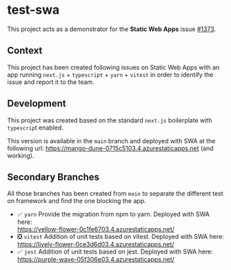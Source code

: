 # test-swa

This project acts as a demonstrator for the **Static Web Apps** issue [#1373](https://github.com/Azure/static-web-apps/issues/1373).

## Context

This project has been created following issues on Static Web Apps with an app running `next.js` + `typescript` + `yarn` + `vitest` in order to identify the issue and report it to the team.

## Development

This project was created based on the standard `next.js` boilerplate with `typescrip`t enabled.

This version is available in the `main` branch and deployed with SWA at the following url: https://mango-dune-0715c5103.4.azurestaticapps.net (and working).

## Secondary Branches

All those branches has been created from `main` to separate the different test on framework and find the one blocking the app.

- :white_check_mark: `yarn` Provide the migration from npm to yarn. Deployed with SWA here: <br/>https://yellow-flower-0c1fe6703.4.azurestaticapps.net/
- :negative_squared_cross_mark: `vitest` Addition of unit tests based on vitest. Deployed with SWA here: <br/>https://lively-flower-0ce3d6d03.4.azurestaticapps.net/
- :white_check_mark: `jest` Addition of unit tests based on jest. Deployed with SWA here: <br/>https://purple-wave-05f306e03.4.azurestaticapps.net/
